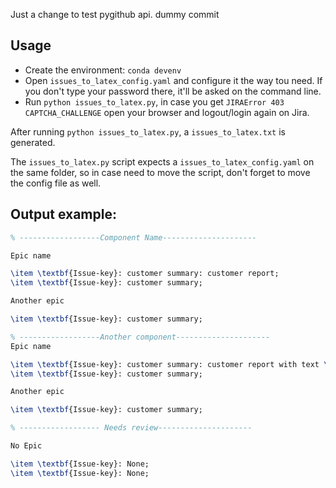 Just a change to test pygithub api.
dummy commit

## Usage

* Create the environment: `conda devenv`
* Open `issues_to_latex_config.yaml` and configure it the way tou need. If you don't type your password there, 
it'll be asked on the command line. 
* Run `python issues_to_latex.py`, in case you get `JIRAError 403 CAPTCHA_CHALLENGE` open your browser and logout/login again on
Jira. 

After running `python issues_to_latex.py`, a `issues_to_latex.txt` is generated.

The `issues_to_latex.py` script expects a `issues_to_latex_config.yaml` on the same folder, 
so in case need to move the script, don't forget to move the config file as well. 


## Output example:

```latex
% ------------------Component Name---------------------

Epic name

\item \textbf{Issue-key}: customer summary: customer report;
\item \textbf{Issue-key}: customer summary;

Another epic

\item \textbf{Issue-key}: customer summary;

% ------------------Another component---------------------
Epic name

\item \textbf{Issue-key}: customer summary: customer report with text \textit{format};
\item \textbf{Issue-key}: customer summary;

Another epic

\item \textbf{Issue-key}: customer summary;

% ------------------ Needs review---------------------

No Epic

\item \textbf{Issue-key}: None;
\item \textbf{Issue-key}: None;

```
